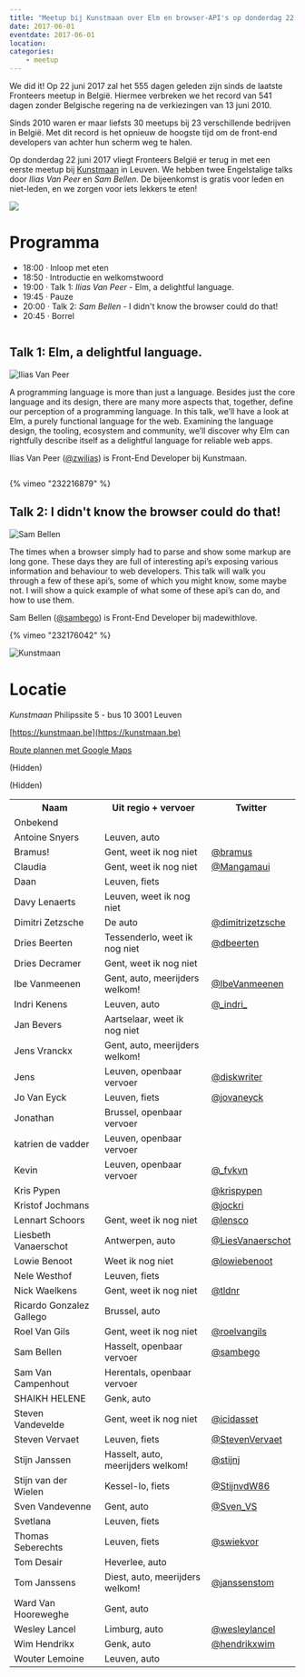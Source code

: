 ```yaml
---
title: "Meetup bij Kunstmaan over Elm en browser-API's op donderdag 22 juni 2017"
date: 2017-06-01
eventdate: 2017-06-01
location: 
categories: 
    - meetup
---
```

We did it! Op 22 juni 2017 zal het 555 dagen geleden zijn sinds de laatste Fronteers meetup in België. Hiermee verbreken we het record van 541 dagen zonder Belgische regering na de verkiezingen van 13 juni 2010.

Sinds 2010 waren er maar liefsts 30 meetups bij 23 verschillende bedrijven in België. Met dit record is het opnieuw de hoogste tijd om de front-end developers van achter hun scherm weg te halen.

Op donderdag 22 juni 2017 vliegt Fronteers België er terug in met een eerste meetup bij [Kunstmaan](https://kunstmaan.be/) in Leuven. We hebben twee Engelstalige talks door *Ilias Van Peer* en *Sam Bellen*. De bijeenkomst is gratis voor leden en niet-leden, en we zorgen voor iets lekkers te eten!

![](https://fronteers.nl/_img/bijeenkomsten/km-top.jpg)

# Programma

* 18:00 · Inloop met eten
* 18:50 · Introductie en welkomstwoord
* 19:00 · Talk 1: *Ilias Van Peer* - Elm, a delightful language.
* 19:45 · Pauze
* 20:00 · Talk 2: *Sam Bellen* - I didn't know the browser could do that!
* 20:45 · Borrel

```

```

## Talk 1: Elm, a delightful language.

![Ilias Van Peer](https://fronteers.nl/_img/bijeenkomsten/ilias-van-peer.png)

A programming language is more than just a language. Besides just the core language and its design, there are many more aspects that, together, define our perception of a programming language. In this talk, we’ll have a look at Elm, a purely functional language for the web. Examining the language design, the tooling, ecosystem and community, we’ll discover why Elm can rightfully describe itself as a delightful language for reliable web apps.

Ilias Van Peer ([@zwilias](https://github.com/zwilias)) is Front-End Developer bij Kunstmaan.

```

```

{% vimeo "232216879" %}

## Talk 2: I didn't know the browser could do that!

![Sam Bellen](https://fronteers.nl/_img/bijeenkomsten/sam-bellen.jpg)

The times when a browser simply had to parse and show some markup are long gone. These days they are full of interesting api’s exposing various information and behaviour to web developers. This talk will walk you through a few of these api’s, some of which you might know, some maybe not. I will show a quick example of what some of these api’s can do, and how to use them.

Sam Bellen  ([@sambego](https://github.com/sambego)) is Front-End Developer bij madewithlove.

{% vimeo "232176042" %}

![Kunstmaan](https://fronteers.nl/_img/bijeenkomsten/km.jpg)

# Locatie

_Kunstmaan_
Philipssite 5 - bus 10
3001 Leuven

[https://kunstmaan.be](https://kunstmaan.be)

[Route plannen met Google Maps](https://www.google.be/maps/place/Kunstmaan/@50.867195,4.7107903,17z/data=!3m1!4b1!4m5!3m4!1s0x47c160e1fd1d81db:0x792791c9a757a87a!8m2!3d50.867195!4d4.712895?hl=en)

(Hidden)

(Hidden)

<table>
<tr>
<th>Naam</th>
<th>Uit regio + vervoer</th>
<th>Twitter</th>
</tr>
<tr>
<td>Onbekend</td>
<td></td>
<td></td>
</tr>
<tr>
<td>Antoine Snyers</td>
<td>Leuven, auto</td>
<td></td>
</tr>
<tr>
<td>Bramus!</td>
<td>Gent, weet ik nog niet</td>
<td><a href="https://twitter.com/bramus" rel="nofollow">@bramus</a></td>
</tr>
<tr>
<td>Claudia </td>
<td>Gent, weet ik nog niet</td>
<td><a href="https://twitter.com/Mangamaui" rel="nofollow">@Mangamaui</a></td>
</tr>
<tr>
<td>Daan</td>
<td>Leuven, fiets</td>
<td></td>
</tr>
<tr>
<td>Davy Lenaerts</td>
<td>Leuven, weet ik nog niet</td>
<td></td>
</tr>
<tr>
<td>Dimitri Zetzsche</td>
<td>De auto</td>
<td><a href="https://twitter.com/dimitrizetzsche" rel="nofollow">@dimitrizetzsche</a></td>
</tr>
<tr>
<td>Dries Beerten</td>
<td>Tessenderlo, weet ik nog niet</td>
<td><a href="https://twitter.com/dbeerten" rel="nofollow">@dbeerten</a></td>
</tr>
<tr>
<td>Dries Decramer</td>
<td>Gent, weet ik nog niet</td>
<td></td>
</tr>
<tr>
<td>Ibe Vanmeenen</td>
<td>Gent, auto, meerijders welkom!</td>
<td><a href="https://twitter.com/IbeVanmeenen" rel="nofollow">@IbeVanmeenen</a></td>
</tr>
<tr>
<td>Indri Kenens</td>
<td>Leuven, auto</td>
<td><a href="https://twitter.com/_indri_" rel="nofollow">@_indri_</a></td>
</tr>
<tr>
<td>Jan Bevers</td>
<td>Aartselaar, weet ik nog niet</td>
<td></td>
</tr>
<tr>
<td>Jens Vranckx</td>
<td>Gent, auto, meerijders welkom!</td>
<td></td>
</tr>
<tr>
<td>Jens</td>
<td>Leuven, openbaar vervoer</td>
<td><a href="https://twitter.com/diskwriter" rel="nofollow">@diskwriter</a></td>
</tr>
<tr>
<td>Jo Van Eyck</td>
<td>Leuven, fiets</td>
<td><a href="https://twitter.com/jovaneyck" rel="nofollow">@jovaneyck</a></td>
</tr>
<tr>
<td>Jonathan</td>
<td>Brussel, openbaar vervoer</td>
<td></td>
</tr>
<tr>
<td>katrien de vadder</td>
<td>Leuven, openbaar vervoer</td>
<td></td>
</tr>
<tr>
<td>Kevin</td>
<td>Leuven, openbaar vervoer</td>
<td><a href="https://twitter.com/_fvkvn" rel="nofollow">@_fvkvn</a></td>
</tr>
<tr>
<td>Kris Pypen</td>
<td></td>
<td><a href="https://twitter.com/krispypen" rel="nofollow">@krispypen</a></td>
</tr>
<tr>
<td>Kristof Jochmans</td>
<td></td>
<td><a href="https://twitter.com/jockri" rel="nofollow">@jockri</a></td>
</tr>
<tr>
<td>Lennart Schoors</td>
<td>Gent, weet ik nog niet</td>
<td><a href="https://twitter.com/lensco" rel="nofollow">@lensco</a></td>
</tr>
<tr>
<td>Liesbeth Vanaerschot</td>
<td>Antwerpen, auto</td>
<td><a href="https://twitter.com/LiesVanaerschot" rel="nofollow">@LiesVanaerschot</a></td>
</tr>
<tr>
<td>Lowie Benoot</td>
<td>Weet ik nog niet</td>
<td><a href="https://twitter.com/lowiebenoot" rel="nofollow">@lowiebenoot</a></td>
</tr>
<tr>
<td>Nele Westhof</td>
<td>Leuven, fiets</td>
<td></td>
</tr>
<tr>
<td>Nick Waelkens</td>
<td>Gent, weet ik nog niet</td>
<td><a href="https://twitter.com/tldnr" rel="nofollow">@tldnr</a></td>
</tr>
<tr>
<td>Ricardo Gonzalez Gallego</td>
<td>Brussel, auto</td>
<td></td>
</tr>
<tr>
<td>Roel Van Gils</td>
<td>Gent, weet ik nog niet</td>
<td><a href="https://twitter.com/roelvangils" rel="nofollow">@roelvangils</a></td>
</tr>
<tr>
<td>Sam Bellen</td>
<td>Hasselt, openbaar vervoer</td>
<td><a href="https://twitter.com/sambego" rel="nofollow">@sambego</a></td>
</tr>
<tr>
<td>Sam Van Campenhout</td>
<td>Herentals, openbaar vervoer</td>
<td></td>
</tr>
<tr>
<td>SHAIKH HELENE</td>
<td>Genk, auto</td>
<td></td>
</tr>
<tr>
<td>Steven Vandevelde</td>
<td>Gent, weet ik nog niet</td>
<td><a href="https://twitter.com/icidasset" rel="nofollow">@icidasset</a></td>
</tr>
<tr>
<td>Steven Vervaet</td>
<td>Leuven, fiets</td>
<td><a href="https://twitter.com/StevenVervaet" rel="nofollow">@StevenVervaet</a></td>
</tr>
<tr>
<td>Stijn Janssen</td>
<td>Hasselt, auto, meerijders welkom!</td>
<td><a href="https://twitter.com/stijnj" rel="nofollow">@stijnj</a></td>
</tr>
<tr>
<td>Stijn van der Wielen</td>
<td>Kessel-lo, fiets</td>
<td><a href="https://twitter.com/StijnvdW86" rel="nofollow">@StijnvdW86</a></td>
</tr>
<tr>
<td>Sven Vandevenne</td>
<td>Gent, auto</td>
<td><a href="https://twitter.com/Sven_VS" rel="nofollow">@Sven_VS</a></td>
</tr>
<tr>
<td>Svetlana</td>
<td>Leuven, fiets</td>
<td></td>
</tr>
<tr>
<td>Thomas Seberechts</td>
<td>Leuven, fiets</td>
<td><a href="https://twitter.com/swiekvor" rel="nofollow">@swiekvor</a></td>
</tr>
<tr>
<td>Tom Desair</td>
<td>Heverlee, auto</td>
<td></td>
</tr>
<tr>
<td>Tom Janssens</td>
<td>Diest, auto, meerijders welkom!</td>
<td><a href="https://twitter.com/janssenstom" rel="nofollow">@janssenstom</a></td>
</tr>
<tr>
<td>Ward Van Hooreweghe</td>
<td>Gent, auto</td>
<td></td>
</tr>
<tr>
<td>Wesley Lancel</td>
<td>Limburg, auto</td>
<td><a href="https://twitter.com/wesleylancel" rel="nofollow">@wesleylancel</a></td>
</tr>
<tr>
<td>Wim Hendrikx</td>
<td>Genk, auto</td>
<td><a href="https://twitter.com/hendrikxwim" rel="nofollow">@hendrikxwim</a></td>
</tr>
<tr>
<td>Wouter Lemoine</td>
<td>Leuven, auto</td>
<td></td>
</tr>
</table>